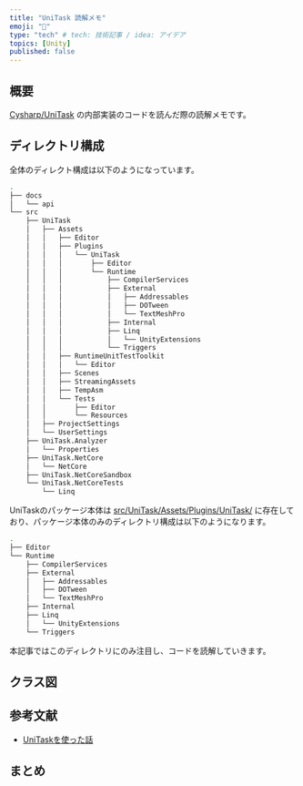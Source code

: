 ```yaml
---
title: "UniTask 読解メモ"
emoji: "💬"
type: "tech" # tech: 技術記事 / idea: アイデア
topics: [Unity]
published: false
---
```


## 概要

[Cysharp/UniTask](https://github.com/Cysharp/UniTask) の内部実装のコードを読んだ際の読解メモです。

## ディレクトリ構成

全体のディレクト構成は以下のようになっています。

```sh
.
├── docs
│   └── api
└── src
    ├── UniTask
    │   ├── Assets
    │   │   ├── Editor
    │   │   ├── Plugins
    │   │   │   └── UniTask
    │   │   │       ├── Editor
    │   │   │       └── Runtime
    │   │   │           ├── CompilerServices
    │   │   │           ├── External
    │   │   │           │   ├── Addressables
    │   │   │           │   ├── DOTween
    │   │   │           │   └── TextMeshPro
    │   │   │           ├── Internal
    │   │   │           ├── Linq
    │   │   │           │   └── UnityExtensions
    │   │   │           └── Triggers
    │   │   ├── RuntimeUnitTestToolkit
    │   │   │   └── Editor
    │   │   ├── Scenes
    │   │   ├── StreamingAssets
    │   │   ├── TempAsm
    │   │   └── Tests
    │   │       ├── Editor
    │   │       └── Resources
    │   ├── ProjectSettings
    │   └── UserSettings
    ├── UniTask.Analyzer
    │   └── Properties
    ├── UniTask.NetCore
    │   └── NetCore
    ├── UniTask.NetCoreSandbox
    └── UniTask.NetCoreTests
        └── Linq

```

UniTaskのパッケージ本体は [src/UniTask/Assets/Plugins/UniTask/](https://github.com/Cysharp/UniTask/tree/master/src/UniTask/Assets/Plugins/UniTask) に存在しており、パッケージ本体のみのディレクトリ構成は以下のようになります。

```sh
.
├── Editor
└── Runtime
    ├── CompilerServices
    ├── External
    │   ├── Addressables
    │   ├── DOTween
    │   └── TextMeshPro
    ├── Internal
    ├── Linq
    │   └── UnityExtensions
    └── Triggers
```

本記事ではこのディレクトリにのみ注目し、コードを読解していきます。

## クラス図

## 参考文献

- [UniTaskを使った話](https://hackerslab.aktsk.jp/2019/12/05/124250)

## まとめ
